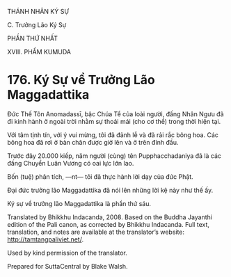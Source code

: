 THÁNH NHÂN KÝ SỰ

C. Trưởng Lão Ký Sự

PHẦN THỨ NHẤT

XVIII. PHẨM KUMUDA

# 176\. Ký Sự về Trưởng Lão Maggadattika

Đức Thế Tôn Anomadassī, bậc Chúa Tể của loài người, đấng Nhân Ngưu đã đi kinh hành ở ngoài trời nhằm sự thoải mái (cho cơ thể) trong thời hiện tại.

Với tâm tịnh tín, với ý vui mừng, tôi đã đảnh lễ và đã rải rắc bông hoa. Các bông hoa đã rơi ở bàn chân được giở lên và ở trên đỉnh đầu.

Trước đây 20.000 kiếp, năm người (cùng) tên Pupphacchadaniya đã là các đấng Chuyển Luân Vương có oai lực lớn lao.

Bốn (tuệ) phân tích, ―nt― tôi đã thực hành lời dạy của đức Phật.

Đại đức trưởng lão Maggadattika đã nói lên những lời kệ này như thế ấy.

Ký sự về trưởng lão Maggadattika là phần thứ sáu.

Translated by Bhikkhu Indacanda, 2008. Based on the Buddha Jayanthi edition of the Pali canon, as corrected by Bhikkhu Indacanda. Full text, translation, and notes are available at the translator’s website: http://tamtangpaliviet.net/.

Used by kind permission of the translator.

Prepared for SuttaCentral by Blake Walsh.